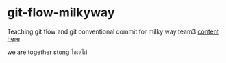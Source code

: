 # git-flow-milkyway

Teaching git flow and git conventional commit for milky way team3 [content here](https://github.com/boytur/git-flow-milkyway/wiki)

we are together stong
ไอเตไก่
